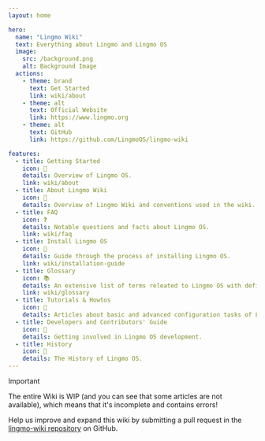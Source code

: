 ```yaml
---
layout: home

hero:
  name: "Lingmo Wiki"
  text: Everything about Lingmo and Lingmo OS
  image:
    src: /background.png
    alt: Background Image
  actions:
    - theme: brand
      text: Get Started
      link: wiki/about
    - theme: alt
      text: Official Website
      link: https://www.lingmo.org
    - theme: alt
      text: GitHub
      link: https://github.com/LingmoOS/lingmo-wiki

features:
  - title: Getting Started
    icon: 🚀
    details: Overview of Lingmo OS.
    link: wiki/about
  - title: About Lingmo Wiki
    icon: 📕
    details: Overview of Lingmo Wiki and conventions used in the wiki.
  - title: FAQ
    icon: ❓
    details: Notable questions and facts about Lingmo OS.
    link: wiki/faq
  - title: Install Lingmo OS
    icon: 💾
    details: Guide through the process of installing Lingmo OS.
    link: wiki/installation-guide
  - title: Glossary
    icon: 📚
    details: An extensive list of terms releated to Lingmo OS with definitions and explanations.
    link: wiki/glossary
  - title: Tutorials & Howtos
    icon: 📝
    details: Articles about basic and advanced configuration tasks of Lingmo OS.
  - title: Developers and Contributors' Guide
    icon: 🌱
    details: Getting involved in Lingmo OS development.
  - title: History
    icon: 📖
    details: The History of Lingmo OS.
---
```

> [!Important]
> The entire Wiki is WIP (and you can see that some articles are not available), which means that it's incomplete and contains errors!
>
> Help us improve and expand this wiki by submitting a pull request in the [lingmo-wiki repository](https://github.com/LingmoOS/lingmo-wiki) on GitHub.
